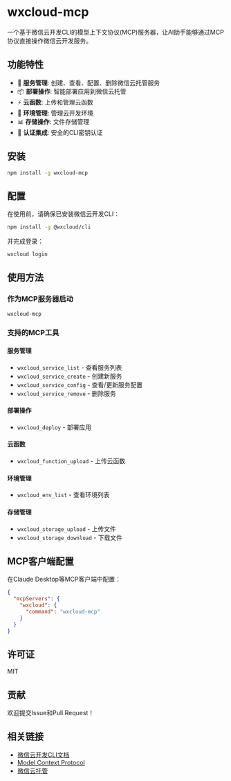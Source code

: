 # wxcloud-mcp

一个基于微信云开发CLI的模型上下文协议(MCP)服务器，让AI助手能够通过MCP协议直接操作微信云开发服务。

## 功能特性

- 🚀 **服务管理**: 创建、查看、配置、删除微信云托管服务
- 📦 **部署操作**: 智能部署应用到微信云托管
- ⚡ **云函数**: 上传和管理云函数
- 🔧 **环境管理**: 管理云开发环境
- 📊 **存储操作**: 文件存储管理
- 🔐 **认证集成**: 安全的CLI密钥认证

## 安装

```bash
npm install -g wxcloud-mcp
```

## 配置

在使用前，请确保已安装微信云开发CLI：

```bash
npm install -g @wxcloud/cli
```

并完成登录：

```bash
wxcloud login
```

## 使用方法

### 作为MCP服务器启动

```bash
wxcloud-mcp
```

### 支持的MCP工具

#### 服务管理
- `wxcloud_service_list` - 查看服务列表
- `wxcloud_service_create` - 创建新服务
- `wxcloud_service_config` - 查看/更新服务配置
- `wxcloud_service_remove` - 删除服务

#### 部署操作
- `wxcloud_deploy` - 部署应用

#### 云函数
- `wxcloud_function_upload` - 上传云函数

#### 环境管理
- `wxcloud_env_list` - 查看环境列表

#### 存储管理
- `wxcloud_storage_upload` - 上传文件
- `wxcloud_storage_download` - 下载文件

## MCP客户端配置

在Claude Desktop等MCP客户端中配置：

```json
{
  "mcpServers": {
    "wxcloud": {
      "command": "wxcloud-mcp"
    }
  }
}
```

## 许可证

MIT

## 贡献

欢迎提交Issue和Pull Request！

## 相关链接

- [微信云开发CLI文档](https://cloud.weixin.qq.com/cli/guide.html)
- [Model Context Protocol](https://github.com/anthropics/mcp)
- [微信云托管](https://cloud.weixin.qq.com/cloudrun)
